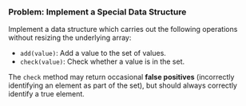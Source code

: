 ### Problem: Implement a Special Data Structure

Implement a data structure which carries out the following operations without resizing the underlying array:

- `add(value)`: Add a value to the set of values.
- `check(value)`: Check whether a value is in the set.

The `check` method may return occasional **false positives** (incorrectly identifying an element as part of the set), but should always correctly identify a true element.

